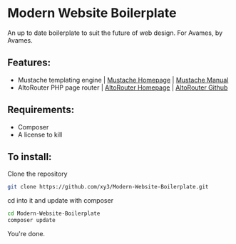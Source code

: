 # Modern Website Boilerplate
An up to date boilerplate to suit the future of web design. For Avames, by Avames.


## Features:

- Mustache templating engine | [Mustache Homepage](https://mustache.github.io/) | [Mustache Manual](https://mustache.github.io/mustache.5.html)
- AltoRouter PHP page router | [AltoRouter Homepage](https://altorouter.com/) | [AltoRouter Github](https://github.com/dannyvankooten/AltoRouter)


## Requirements:

- Composer
- A license to kill

## To install:

Clone the repository
```bash
git clone https://github.com/xy3/Modern-Website-Boilerplate.git
```

cd into it and update with composer
```bash
cd Modern-Website-Boilerplate
composer update
```

You're done.